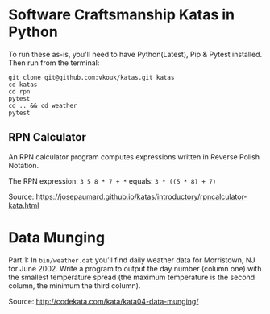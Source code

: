 # Software Craftsmanship Katas in Python

To run these as-is, you'll need to have Python(Latest), Pip & Pytest installed. Then run from the terminal:

```
git clone git@github.com:vkouk/katas.git katas
cd katas
cd rpn
pytest
cd .. && cd weather
pytest
```

## RPN Calculator

An RPN calculator program computes expressions written in Reverse Polish Notation.

The RPN expression: `3 5 8 * 7 + *` equals: `3 * ((5 * 8) + 7)`

Source: https://josepaumard.github.io/katas/introductory/rpncalculator-kata.html

# Data Munging

Part 1: In `bin/weather.dat` you’ll find daily weather data for Morristown, NJ for June 2002. Write a program to output the day number (column one) with the smallest temperature spread (the maximum temperature is the second column, the minimum the third column).

Source: http://codekata.com/kata/kata04-data-munging/
